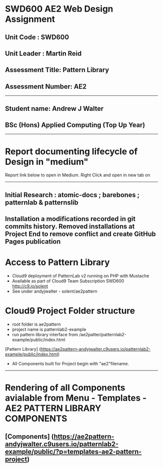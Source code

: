 
#  SWD600 AE2 Web Design Assignment

## Unit Code : SWD600
## Unit Leader : Martin Reid
## Assessment Title: Pattern Library
## Assessment Number: AE2
----------------------------------------------------------------------------------------------------------
## Student name: Andrew J Walter
## BSc (Hons) Applied Computing (Top Up Year)
----------------------------------------------------------------------------------------------------------
# Report documenting lifecycle of Design in "medium"

Report link below to open in Medium.
Right Click and open in new tab on 

----------------------------------------------------------------------------------------------------------
## Initial Research : atomic-docs ; barebones ; patternlab & patternslib
Installation a modifications recorded in git commits history.
Removed installations at Project End to remove conflict and create GitHub Pages publication
----------------------------------------------------------------------------------------------------------


# Access to Pattern Library

- Cloud9 deployment of PatternLab v2 running on PHP with Mustache
- Available as part of Cloud9 Team Subscription SWD600 http://c9.io/solent
- See under andyjwalter - solent/ae2pattern

# Cloud9 Project Folder structure 
- root folder is ae2pattern
- project name is patternlab2-example
- run pattern library interface from /ae2patter/patternlab2-example/public/index.html

[Pattern Library] (https://ae2pattern-andyjwalter.c9users.io/patternlab2-example/public/index.html)
- All Components built for Project begin with "ae2"filename.

----------------------------------------------------------------------------------------------------------
# Rendering of all Components avialable from Menu - Templates - AE2 PATTERN LIBRARY COMPONENTS
[Components] (https://ae2pattern-andyjwalter.c9users.io/patternlab2-example/public/?p=templates-ae2-pattern-project)
----------------------------------------------------------------------------------------------------------
